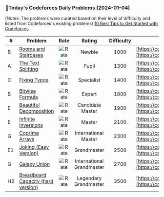 ### 🌟Today's Codeforces Daily Problems (2024-01-04)
(Notes: The problems were curated based on their level of difficulty and listed from Codeforces's existing problems)
[10 Best Tips to Get Started with Codeforces](https://github.com/ika9810/Codeforces-Daily-Problems/blob/main/10%20Best%20Tips%20to%20Get%20Started%20with%20Codeforces.md)

| # | Problem | Rate| Rating | Difficulty | Contest |
|---| ----- | :--------: | :----------: | :----------: | ---------- |
|B|[Rooms and Staircases](https://codeforces.com/contest/1244/problem/B)|![Rate](https://img.shields.io/badge/Newbie-1000-lightgrey)|Newbie|1000|[https://codeforces.com/contest/1244](https://codeforces.com/contest/1244)|
|A|[The Text Splitting](https://codeforces.com/contest/612/problem/A)|![Rate](https://img.shields.io/badge/Pupil-1300-brightgreen)|Pupil|1300|[https://codeforces.com/contest/612](https://codeforces.com/contest/612)|
|C|[Fixing Typos](https://codeforces.com/contest/363/problem/C)|![Rate](https://img.shields.io/badge/Specialist-1400-9cf)|Specialist|1400|[https://codeforces.com/contest/363](https://codeforces.com/contest/363)|
|B|[Bitwise Formula](https://codeforces.com/contest/778/problem/B)|![Rate](https://img.shields.io/badge/Expert-1800-blue)|Expert|1800|[https://codeforces.com/contest/778](https://codeforces.com/contest/778)|
|E|[Beautiful Decomposition](https://codeforces.com/contest/279/problem/E)|![Rate](https://img.shields.io/badge/Candidate%20Master-1900-blueviolet)|Candidate Master|1900|[https://codeforces.com/contest/279](https://codeforces.com/contest/279)|
|E|[Infinite Inversions](https://codeforces.com/contest/540/problem/E)|![Rate](https://img.shields.io/badge/Master-2100-orange)|Master|2100|[https://codeforces.com/contest/540](https://codeforces.com/contest/540)|
|G|[Coprime Arrays](https://codeforces.com/contest/915/problem/G)|![Rate](https://img.shields.io/badge/International%20Master-2300-orange)|International Master|2300|[https://codeforces.com/contest/915](https://codeforces.com/contest/915)|
|E1|[Joking (Easy Version)](https://codeforces.com/contest/1746/problem/E1)|![Rate](https://img.shields.io/badge/Grandmaster-2500-red)|Grandmaster|2500|[https://codeforces.com/contest/1746](https://codeforces.com/contest/1746)|
|G|[Galaxy Union](https://codeforces.com/contest/48/problem/G)|![Rate](https://img.shields.io/badge/International%20Grandmaster-2700-red)|International Grandmaster|2700|[https://codeforces.com/contest/48](https://codeforces.com/contest/48)|
|H2|[Breadboard Capacity (hard version)](https://codeforces.com/contest/1368/problem/H2)|![Rate](https://img.shields.io/badge/Legendary%20Grandmaster-3500-red)|Legendary Grandmaster|3500|[https://codeforces.com/contest/1368](https://codeforces.com/contest/1368)|
